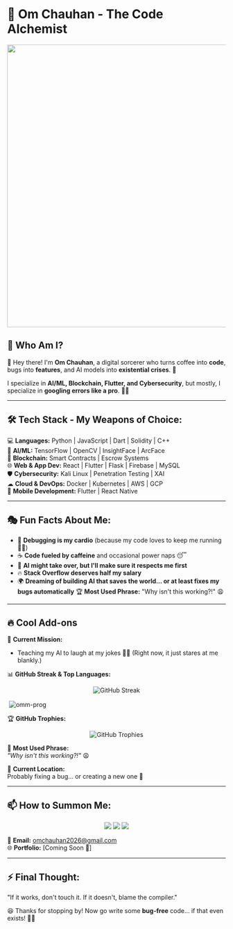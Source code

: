 <!-- <p align="center"> -->
<!--   <img src="https://media.tenor.com/3bTxZ4HdrysAAAAd/pixels-neon.gif" width="500px"> -->
<!-- </p> -->
# 🚀 Om Chauhan - The Code Alchemist

<p align="center">
  <img src="https://media.giphy.com/media/Dh5q0sShxgp13DwrvG/giphy.gif" width="650px">
</p>

## 🧐 Who Am I?
👋 Hey there! I'm **Om Chauhan**, a digital sorcerer who turns coffee into **code**, bugs into **features**, and AI models into **existential crises**. 🚀

I specialize in **AI/ML, Blockchain, Flutter, and Cybersecurity**, but mostly, I specialize in **googling errors like a pro**. 🕵️‍♂️

---

## 🛠️ Tech Stack - My Weapons of Choice:
💻 **Languages:** Python | JavaScript | Dart | Solidity | C++  
🤖 **AI/ML:** TensorFlow | OpenCV | InsightFace | ArcFace  
🔗 **Blockchain:** Smart Contracts | Escrow Systems  
🌐 **Web & App Dev:** React | Flutter | Flask | Firebase | MySQL  
🛡 **Cybersecurity:** Kali Linux | Penetration Testing | XAI  
☁ **Cloud & DevOps:** Docker | Kubernetes | AWS | GCP  
📱 **Mobile Development:** Flutter | React Native  

---

## 🎭 Fun Facts About Me:
- 🚀 **Debugging is my cardio** (because my code loves to keep me running 🏃‍♂️)
- ☕ **Code fueled by caffeine** and occasional power naps 😴
- 🤖 **AI might take over, but I'll make sure it respects me first**
- 🔥 **Stack Overflow deserves half my salary**
- 🌍 **Dreaming of building AI that saves the world… or at least fixes my bugs automatically**
🏆 **Most Used Phrase:** "Why isn't this working?!" 😩  
---

## 🔥 Cool Add-ons  

🎯 **Current Mission:**  
- Teaching my AI to laugh at my jokes 🤖😂 (Right now, it just stares at me blankly.)  
  
📊 **GitHub Streak & Top Languages:**  
<p align="center">
  <img src="https://github-readme-streak-stats.herokuapp.com?user=omm-prog&theme=tokyonight" alt="GitHub Streak">  
  <p>&nbsp;<img align="center" src="https://github-readme-stats.vercel.app/api?username=omm-prog&show_icons=true&locale=en" alt="omm-prog" /></p>
</p>  

🏆 **GitHub Trophies:**  
<p align="center">
  <img src="https://github-profile-trophy.vercel.app/?username=omm-prog&theme=tokyonight&no-bg=true&no-frame=true" alt="GitHub Trophies">
</p>  

💬 **Most Used Phrase:**  
*"Why isn't this working?!"* 😩  

📍 **Current Location:**  
Probably fixing a bug… or creating a new one 🐛 

---

## 📫 How to Summon Me:
<p align="center">
  <a href="https://github.com/omm-prog"><img src="https://img.shields.io/badge/GitHub-000?style=for-the-badge&logo=github&logoColor=white"></a>
  <a href="https://in.linkedin.com/in/om-chauhan-152a80256?trk=public_post-text"><img src="https://img.shields.io/badge/LinkedIn-0077B5?style=for-the-badge&logo=linkedin&logoColor=white"></a>
  <a href="mailto:omchauhan2026@gmail.com"><img src="https://img.shields.io/badge/Email-D14836?style=for-the-badge&logo=gmail&logoColor=white"></a>
</p>


📧 **Email:** omchauhan2026@gmail.com  
🌐 **Portfolio:** [Coming Soon 🚀]  

---

## ⚡ Final Thought:
"If it works, don't touch it. If it doesn't, blame the compiler."

😆 Thanks for stopping by! Now go write some **bug-free** code... if that even exists! 🐞🔥
